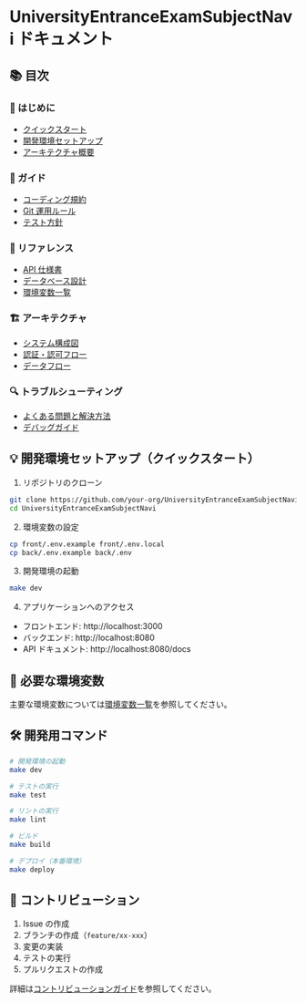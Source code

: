 # UniversityEntranceExamSubjectNavi ドキュメント

## 📚 目次

### 🚀 はじめに

- [クイックスタート](./guides/quickstart.md)
- [開発環境セットアップ](./guides/development-setup.md)
- [アーキテクチャ概要](./architecture/overview.md)

### 📖 ガイド

- [コーディング規約](./guides/coding-standards.md)
- [Git 運用ルール](./guides/git-workflow.md)
- [テスト方針](./guides/testing-strategy.md)

### 🔧 リファレンス

- [API 仕様書](./api/README.md)
- [データベース設計](./reference/database.md)
- [環境変数一覧](./reference/environment-variables.md)

### 🏗️ アーキテクチャ

- [システム構成図](./architecture/system-architecture.md)
- [認証・認可フロー](./architecture/auth-flow.md)
- [データフロー](./architecture/data-flow.md)

### 🔍 トラブルシューティング

- [よくある問題と解決方法](./troubleshooting/common-issues.md)
- [デバッグガイド](./troubleshooting/debugging-guide.md)

## 💡 開発環境セットアップ（クイックスタート）

1. リポジトリのクローン

```bash
git clone https://github.com/your-org/UniversityEntranceExamSubjectNavi.git
cd UniversityEntranceExamSubjectNavi
```

2. 環境変数の設定

```bash
cp front/.env.example front/.env.local
cp back/.env.example back/.env
```

3. 開発環境の起動

```bash
make dev
```

4. アプリケーションへのアクセス

- フロントエンド: http://localhost:3000
- バックエンド: http://localhost:8080
- API ドキュメント: http://localhost:8080/docs

## 🔑 必要な環境変数

主要な環境変数については[環境変数一覧](./reference/environment-variables.md)を参照してください。

## 🛠️ 開発用コマンド

```bash
# 開発環境の起動
make dev

# テストの実行
make test

# リントの実行
make lint

# ビルド
make build

# デプロイ（本番環境）
make deploy
```

## 📝 コントリビューション

1. Issue の作成
2. ブランチの作成（`feature/xx-xxx`）
3. 変更の実装
4. テストの実行
5. プルリクエストの作成

詳細は[コントリビューションガイド](./guides/contributing.md)を参照してください。
